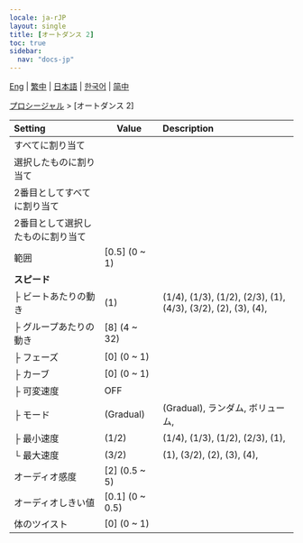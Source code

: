 ```yaml
---
locale: ja-rJP
layout: single
title: [オートダンス 2]
toc: true
sidebar:
  nav: "docs-jp"
---
```

[Eng](/dancexr/menu/2025.4/motion/auto_dance_2) | [繁中](/tw/dancexr/menu/2025.4/motion/auto_dance_2) | [日本語](/jp/dancexr/menu/2025.4/motion/auto_dance_2) | [한국어](/kr/dancexr/menu/2025.4/motion/auto_dance_2) | [简中](/zh/dancexr/menu/2025.4/motion/auto_dance_2)

[プロシージャル](../menu#プロシージャル) > [オートダンス 2]



| Setting | Value | Description |
| :--- | --- | :--- |
| すべてに割り当て || 
| 選択したものに割り当て || 
| 2番目としてすべてに割り当て || 
| 2番目として選択したものに割り当て || 
| 範囲 | [0.5] (0 ~ 1) | 
| **スピード** | | 
| ├&nbsp;ビートあたりの動き | (1) | (1/4), (1/3), (1/2), (2/3), (1), (4/3), (3/2), (2), (3), (4), 
| ├&nbsp;グループあたりの動き | [8] (4 ~ 32) | 
| ├&nbsp;フェーズ | [0] (0 ~ 1) | 
| ├&nbsp;カーブ | [0] (0 ~ 1) | 
| ├&nbsp;可変速度 | OFF | 
| ├&nbsp;モード | (Gradual) | (Gradual), ランダム, ボリューム, 
| ├&nbsp;最小速度 | (1/2) | (1/4), (1/3), (1/2), (2/3), (1), 
| └&nbsp;最大速度 | (3/2) | (1), (3/2), (2), (3), (4), 
| オーディオ感度 | [2] (0.5 ~ 5) | 
| オーディオしきい値 | [0.1] (0 ~ 0.5) | 
| 体のツイスト | [0] (0 ~ 1) | 
